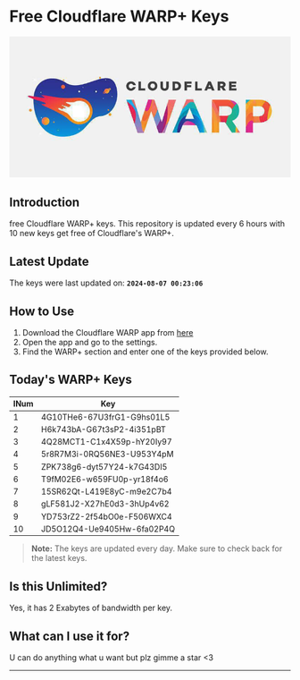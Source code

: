 
# Free Cloudflare WARP+ Keys

![Banner](asset/IMG_20240629_142710_129.jpg)

## Introduction

free Cloudflare WARP+ keys. This repository is updated every 6 hours with 10 new keys get free of Cloudflare's WARP+.

## Latest Update

The keys were last updated on: **`2024-08-07 00:23:06`**

## How to Use

1. Download the Cloudflare WARP app from [here](https://1.1.1.1/)
2. Open the app and go to the settings.
3. Find the WARP+ section and enter one of the keys provided below.

## Today's WARP+ Keys

| INum | Key |
|-------|-----|
| 1     | 4G10THe6-67U3frG1-G9hs01L5               |
| 2     | H6k743bA-G67t3sP2-4i351pBT               |
| 3     | 4Q28MCT1-C1x4X59p-hY20Iy97               |
| 4     | 5r8R7M3i-0RQ56NE3-U953Y4pM               |
| 5     | ZPK738g6-dyt57Y24-k7G43DI5               |
| 6     | T9fM02E6-w659FU0p-yr18f4o6               |
| 7     | 15SR62Qt-L419E8yC-m9e2C7b4               |
| 8     | gLF581J2-X27hE0d3-3hUp4v62               |
| 9     | YD753rZ2-2f54bO0e-F506WXC4               |
| 10    | JD5O12Q4-Ue9405Hw-6fa02P4Q               |


> **Note:** The keys are updated every day. Make sure to check back for the latest keys.

## Is this Unlimited?

Yes, it has 2 Exabytes of bandwidth per key.

## What can I use it for?
U can do anything what u want but plz gimme a star <3

---
